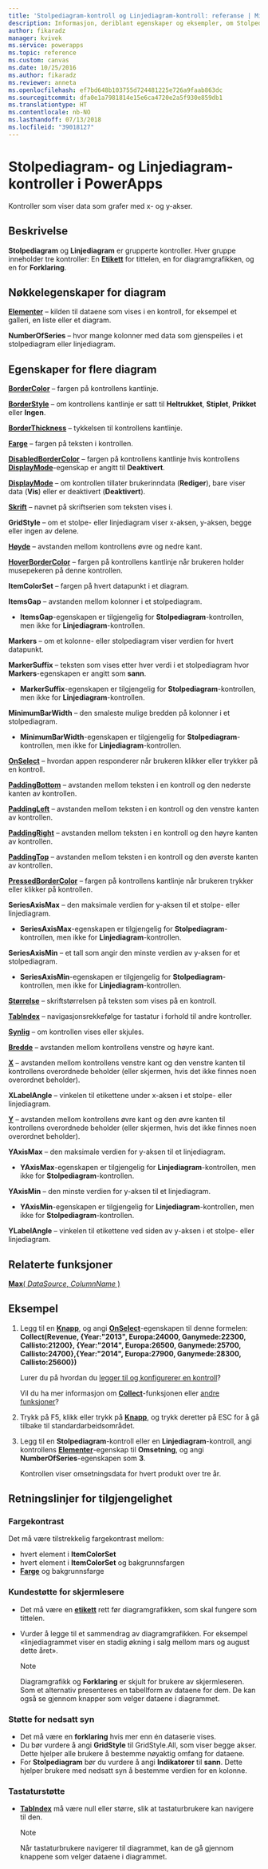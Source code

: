 ```yaml
---
title: 'Stolpediagram-kontroll og Linjediagram-kontroll: referanse | Microsoft Docs'
description: Informasjon, deriblant egenskaper og eksempler, om Stolpediagram-kontroller og Linjediagram-kontroller
author: fikaradz
manager: kvivek
ms.service: powerapps
ms.topic: reference
ms.custom: canvas
ms.date: 10/25/2016
ms.author: fikaradz
ms.reviewer: anneta
ms.openlocfilehash: ef7bd648b103755d724481225e726a9faab863dc
ms.sourcegitcommit: dfa0e1a7981814e15e6ca4720e2a5f930e859db1
ms.translationtype: HT
ms.contentlocale: nb-NO
ms.lasthandoff: 07/13/2018
ms.locfileid: "39018127"
---
```

# <a name="column-chart-and-line-chart-controls-in-powerapps"></a>Stolpediagram- og Linjediagram-kontroller i PowerApps
Kontroller som viser data som grafer med x- og y-akser.

## <a name="description"></a>Beskrivelse
**Stolpediagram** og **Linjediagram** er grupperte kontroller. Hver gruppe inneholder tre kontroller: En **[Etikett](control-text-box.md)** for tittelen, en for diagramgrafikken, og en for **Forklaring**.

## <a name="chart-key-properties"></a>Nøkkelegenskaper for diagram
**[Elementer](properties-core.md)** – kilden til dataene som vises i en kontroll, for eksempel et galleri, en liste eller et diagram.

**NumberOfSeries** – hvor mange kolonner med data som gjenspeiles i et stolpediagram eller linjediagram.

## <a name="additional-chart-properties"></a>Egenskaper for flere diagram
**[BorderColor](properties-color-border.md)** – fargen på kontrollens kantlinje.

**[BorderStyle](properties-color-border.md)** – om kontrollens kantlinje er satt til **Heltrukket**, **Stiplet**, **Prikket** eller **Ingen**.

**[BorderThickness](properties-color-border.md)** – tykkelsen til kontrollens kantlinje.

**[Farge](properties-color-border.md)** – fargen på teksten i kontrollen.

**[DisabledBorderColor](properties-color-border.md)** – fargen på kontrollens kantlinje hvis kontrollens **[DisplayMode](properties-core.md)**-egenskap er angitt til **Deaktivert**.

**[DisplayMode](properties-core.md)** – om kontrollen tillater brukerinndata (**Rediger**), bare viser data (**Vis**) eller er deaktivert (**Deaktivert**).

**[Skrift](properties-text.md)** – navnet på skriftserien som teksten vises i.

**GridStyle** – om et stolpe- eller linjediagram viser x-aksen, y-aksen, begge eller ingen av delene.

**[Høyde](properties-size-location.md)** – avstanden mellom kontrollens øvre og nedre kant.

**[HoverBorderColor](properties-color-border.md)**  – fargen på kontrollens kantlinje når brukeren holder musepekeren på denne kontrollen.

**ItemColorSet** – fargen på hvert datapunkt i et diagram.

**ItemsGap** – avstanden mellom kolonner i et stolpediagram.

* **ItemsGap**-egenskapen er tilgjengelig for **Stolpediagram**-kontrollen, men ikke for **Linjediagram**-kontrollen.

**Markers** – om et kolonne- eller stolpediagram viser verdien for hvert datapunkt.

**MarkerSuffix** – teksten som vises etter hver verdi i et stolpediagram hvor **Markers**-egenskapen er angitt som **sann**.

* **MarkerSuffix**-egenskapen er tilgjengelig for **Stolpediagram**-kontrollen, men ikke for **Linjediagram**-kontrollen.

**MinimumBarWidth** – den smaleste mulige bredden på kolonner i et stolpediagram.

* **MinimumBarWidth**-egenskapen er tilgjengelig for **Stolpediagram**-kontrollen, men ikke for **Linjediagram**-kontrollen.

**[OnSelect](properties-core.md)** – hvordan appen responderer når brukeren klikker eller trykker på en kontroll.

**[PaddingBottom](properties-size-location.md)** – avstanden mellom teksten i en kontroll og den nederste kanten av kontrollen.

**[PaddingLeft](properties-size-location.md)** – avstanden mellom teksten i en kontroll og den venstre kanten av kontrollen.

**[PaddingRight](properties-size-location.md)** – avstanden mellom teksten i en kontroll og den høyre kanten av kontrollen.

**[PaddingTop](properties-size-location.md)** – avstanden mellom teksten i en kontroll og den øverste kanten av kontrollen.

**[PressedBorderColor](properties-color-border.md)**  – fargen på kontrollens kantlinje når brukeren trykker eller klikker på kontrollen.

**SeriesAxisMax** – den maksimale verdien for y-aksen til et stolpe- eller linjediagram.

* **SeriesAxisMax**-egenskapen er tilgjengelig for **Stolpediagram**-kontrollen, men ikke for **Linjediagram**-kontrollen.

**SeriesAxisMin** – et tall som angir den minste verdien av y-aksen for et stolpediagram.

* **SeriesAxisMin**-egenskapen er tilgjengelig for **Stolpediagram**-kontrollen, men ikke for **Linjediagram**-kontrollen.

**[Størrelse](properties-text.md)** – skriftstørrelsen på teksten som vises på en kontroll.

**[TabIndex](properties-accessibility.md)** – navigasjonsrekkefølge for tastatur i forhold til andre kontroller.

**[Synlig](properties-core.md)** – om kontrollen vises eller skjules.

**[Bredde](properties-size-location.md)** – avstanden mellom kontrollens venstre og høyre kant.

**[X](properties-size-location.md)** – avstanden mellom kontrollens venstre kant og den venstre kanten til kontrollens overordnede beholder (eller skjermen, hvis det ikke finnes noen overordnet beholder).

**XLabelAngle** – vinkelen til etikettene under x-aksen i et stolpe- eller linjediagram.

**[Y](properties-size-location.md)** – avstanden mellom kontrollens øvre kant og den øvre kanten til kontrollens overordnede beholder (eller skjermen, hvis det ikke finnes noen overordnet beholder).

**YAxisMax** – den maksimale verdien for y-aksen til et linjediagram.

* **YAxisMax**-egenskapen er tilgjengelig for **Linjediagram**-kontrollen, men ikke for **Stolpediagram**-kontrollen.

**YAxisMin** – den minste verdien for y-aksen til et linjediagram.

* **YAxisMin**-egenskapen er tilgjengelig for **Linjediagram**-kontrollen, men ikke for **Stolpediagram**-kontrollen.

**YLabelAngle** – vinkelen til etikettene ved siden av y-aksen i et stolpe- eller linjediagram.

## <a name="related-functions"></a>Relaterte funksjoner
[**Max**( *DataSource*, *ColumnName* )](../functions/function-aggregates.md)

## <a name="example"></a>Eksempel
1. Legg til en **[Knapp](control-button.md)**, og angi **[OnSelect](properties-core.md)**-egenskapen til denne formelen:<br>
   **Collect(Revenue, {Year:"2013", Europa:24000, Ganymede:22300, Callisto:21200}, {Year:"2014", Europa:26500, Ganymede:25700, Callisto:24700},{Year:"2014", Europa:27900, Ganymede:28300, Callisto:25600})**
   
    Lurer du på hvordan du [legger til og konfigurerer en kontroll](../add-configure-controls.md)?
   
    Vil du ha mer informasjon om **[Collect](../functions/function-clear-collect-clearcollect.md)**-funksjonen eller [andre funksjoner](../formula-reference.md)?
2. Trykk på F5, klikk eller trykk på **[Knapp](control-button.md)**, og trykk deretter på ESC for å gå tilbake til standardarbeidsområdet.
3. Legg til en **Stolpediagram**-kontroll eller en **Linjediagram**-kontroll, angi kontrollens **[Elementer](properties-core.md)**-egenskap til **Omsetning**, og angi **NumberOfSeries**-egenskapen som **3**.
   
    Kontrollen viser omsetningsdata for hvert produkt over tre år.


## <a name="accessibility-guidelines"></a>Retningslinjer for tilgjengelighet
### <a name="color-contrast"></a>Fargekontrast
Det må være tilstrekkelig fargekontrast mellom:
* hvert element i **ItemColorSet**
* hvert element i **ItemColorSet** og bakgrunnsfargen
* **[Farge](properties-color-border.md)** og bakgrunnsfarge

### <a name="screen-reader-support"></a>Kundestøtte for skjermlesere
* Det må være en **[etikett](control-text-box.md)** rett før diagramgrafikken, som skal fungere som tittelen.
* Vurder å legge til et sammendrag av diagramgrafikken. For eksempel «linjediagrammet viser en stadig økning i salg mellom mars og august dette året».

    > [!NOTE]
  > Diagramgrafikk og **Forklaring** er skjult for brukere av skjermleseren. Som et alternativ presenteres en tabellform av dataene for dem. De kan også se gjennom knapper som velger dataene i diagrammet.

### <a name="low-vision-support"></a>Støtte for nedsatt syn
* Det må være en **forklaring** hvis mer enn én dataserie vises.
* Du bør vurdere å angi **GridStyle** til GridStyle.All, som viser begge akser. Dette hjelper alle brukere å bestemme nøyaktig omfang for dataene.
* For **Stolpediagram** bør du vurdere å angi **Indikatorer** til **sann**. Dette hjelper brukere med nedsatt syn å bestemme verdien for en kolonne.

### <a name="keyboard-support"></a>Tastaturstøtte
* **[TabIndex](properties-accessibility.md)** må være null eller større, slik at tastaturbrukere kan navigere til den.

    > [!NOTE]
  > Når tastaturbrukere navigerer til diagrammet, kan de gå gjennom knappene som velger dataene i diagrammet.
